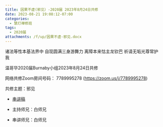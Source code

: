 ```yaml
---
title: 因果不虚(邪见）-2020届 2023年8月24日共修
date: 2023-08-21 19:08:12-07:00
categories:
  - 慧灯禅修班
tags:
  - 2020届
attachments: /f/up/因果不虚-邪见.docx
---
```

诸法等性本基法界中 自现圆满三身游舞力
离障本来怙主龙钦巴 祈请无垢光尊常护我

温哥华2020届Burnaby小组2023年8月24日共修

网络共修Zoom房间号码： 7789995278 (<https://zoom.us/j/7789995278>)

共修主题：邪见
* [串讲稿](/f/up/因果不虚-邪见.docx)

* 主持师兄：白师兄
* 串讲师兄：白师兄